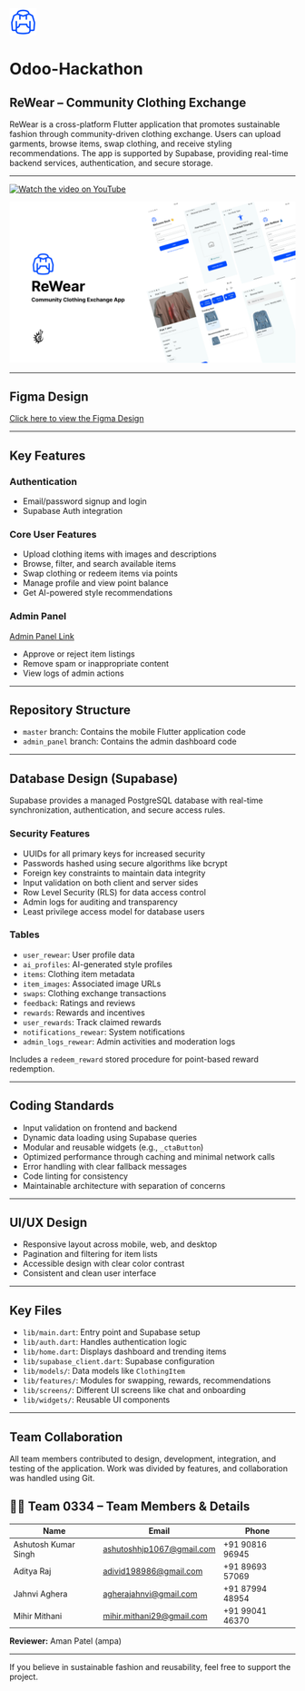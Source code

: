 ![ReWear Logo](https://github.com/JahnviAghera/Odoo-Hackathon/blob/89622941f168e3666a01fcf4d1554793c2384fc5/logo.png)

# Odoo-Hackathon  
## ReWear – Community Clothing Exchange

ReWear is a cross-platform Flutter application that promotes sustainable fashion through community-driven clothing exchange. Users can upload garments, browse items, swap clothing, and receive styling recommendations. The app is supported by Supabase, providing real-time backend services, authentication, and secure storage.

---

<a href="https://www.youtube.com/watch?v=w0-N4u-KD4g" target="_blank">
  <img src="https://upload.wikimedia.org/wikipedia/commons/b/b8/YouTube_Logo_2017.svg" alt="Watch the video on YouTube" width="100">
</a>

[![Watch the video](https://github.com/JahnviAghera/Odoo-Hackathon/blob/024cf63d075a6e0294f40efbd3bfa1ca9f84f369/Poster.png?raw=true)](https://www.youtube.com/watch?v=w0-N4u-KD4g)

---

## Figma Design  
[Click here to view the Figma Design](https://www.figma.com/design/o2zAh6YwHHJsjGRa7a9N0P/Untitled?t=U34MP37HOgPu9FGG-1)

---

## Key Features

### Authentication  
- Email/password signup and login  
- Supabase Auth integration

### Core User Features  
- Upload clothing items with images and descriptions  
- Browse, filter, and search available items  
- Swap clothing or redeem items via points  
- Manage profile and view point balance  
- Get AI-powered style recommendations

### Admin Panel  
[Admin Panel Link](https://rewearadmin.netlify.app/)
- Approve or reject item listings  
- Remove spam or inappropriate content  
- View logs of admin actions

---

## Repository Structure

- `master` branch: Contains the mobile Flutter application code  
- `admin_panel` branch: Contains the admin dashboard code  

---

## Database Design (Supabase)

Supabase provides a managed PostgreSQL database with real-time synchronization, authentication, and secure access rules.

### Security Features

- UUIDs for all primary keys for increased security  
- Passwords hashed using secure algorithms like bcrypt  
- Foreign key constraints to maintain data integrity  
- Input validation on both client and server sides  
- Row Level Security (RLS) for data access control  
- Admin logs for auditing and transparency  
- Least privilege access model for database users

### Tables

- `user_rewear`: User profile data  
- `ai_profiles`: AI-generated style profiles  
- `items`: Clothing item metadata  
- `item_images`: Associated image URLs  
- `swaps`: Clothing exchange transactions  
- `feedback`: Ratings and reviews  
- `rewards`: Rewards and incentives  
- `user_rewards`: Track claimed rewards  
- `notifications_rewear`: System notifications  
- `admin_logs_rewear`: Admin activities and moderation logs  

Includes a `redeem_reward` stored procedure for point-based reward redemption.

---

## Coding Standards

- Input validation on frontend and backend  
- Dynamic data loading using Supabase queries  
- Modular and reusable widgets (e.g., `_ctaButton`)  
- Optimized performance through caching and minimal network calls  
- Error handling with clear fallback messages  
- Code linting for consistency  
- Maintainable architecture with separation of concerns

---

## UI/UX Design

- Responsive layout across mobile, web, and desktop  
- Pagination and filtering for item lists  
- Accessible design with clear color contrast  
- Consistent and clean user interface  

---

## Key Files

- `lib/main.dart`: Entry point and Supabase setup  
- `lib/auth.dart`: Handles authentication logic  
- `lib/home.dart`: Displays dashboard and trending items  
- `lib/supabase_client.dart`: Supabase configuration  
- `lib/models/`: Data models like `ClothingItem`  
- `lib/features/`: Modules for swapping, rewards, recommendations  
- `lib/screens/`: Different UI screens like chat and onboarding  
- `lib/widgets/`: Reusable UI components

---

## Team Collaboration

All team members contributed to design, development, integration, and testing of the application. Work was divided by features, and collaboration was handled using Git.

## 👨‍💻 Team 0334 – Team Members & Details

| Name              | Email                          | Phone         |
|-------------------|--------------------------------|----------------|
| Ashutosh Kumar Singh | ashutoshhjp1067@gmail.com      | +91 90816 96945 |
| Aditya Raj        | adivid198986@gmail.com         | +91 89693 57069 |
| Jahnvi Aghera     | agherajahnvi@gmail.com         | +91 87994 48954 |
| Mihir Mithani     | mihir.mithani29@gmail.com      | +91 99041 46370 |

**Reviewer:** Aman Patel (ampa)


---

If you believe in sustainable fashion and reusability, feel free to support the project.
